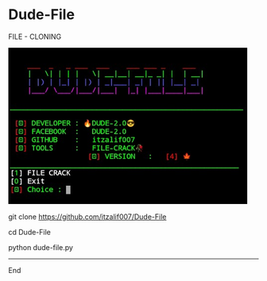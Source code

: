 # Dude-File
FILE - CLONING 




![20200808_160757](https://github.com/itzalif007/itzalif007/blob/55b884d7353cb21c9a4485f8c62f4645a2606a97/Screenshot_2023_0518_014102.jpg)




git clone https://github.com/itzalif007/Dude-File



cd Dude-File


python dude-file.py


_______________________________________

End
